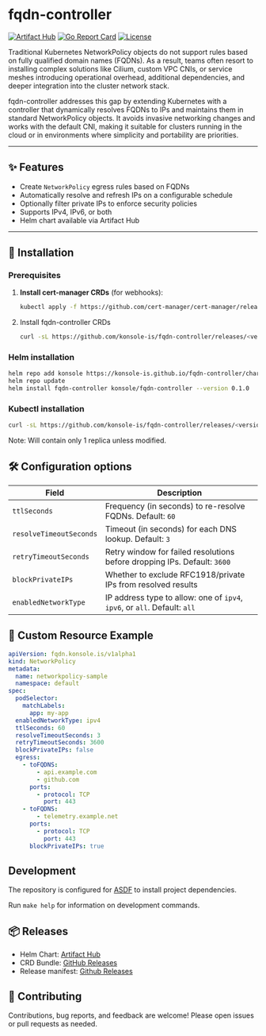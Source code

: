 # fqdn-controller

[![Artifact Hub](https://img.shields.io/endpoint?url=https://artifacthub.io/badge/repository/fqdn-controller)](https://artifacthub.io/packages/search?repo=fqdn-controller)
[![Go Report Card](https://goreportcard.com/badge/github.com/konsole-is/fqdn-controller)](https://goreportcard.com/report/github.com/konsole-is/fqdn-controller)
[![License](https://img.shields.io/github/license/konsole-is/fqdn-controller)](LICENSE)

Traditional Kubernetes NetworkPolicy objects do not support rules based on fully qualified domain names (FQDNs).
As a result, teams often resort to installing complex solutions like Cilium, custom VPC CNIs, or service meshes 
introducing operational overhead, additional dependencies, and deeper integration into the cluster network stack.

fqdn-controller addresses this gap by extending Kubernetes with a controller that dynamically resolves FQDNs to IPs 
and maintains them in standard NetworkPolicy objects. It avoids invasive networking changes and works with the default 
CNI, making it suitable for clusters running in the cloud or in environments where simplicity and portability are 
priorities.

---

## ✨ Features

- Create `NetworkPolicy` egress rules based on FQDNs
- Automatically resolve and refresh IPs on a configurable schedule
- Optionally filter private IPs to enforce security policies
- Supports IPv4, IPv6, or both
- Helm chart available via Artifact Hub

---

## 🚀 Installation

### Prerequisites

1. **Install cert-manager CRDs** (for webhooks):

   ```bash
   kubectl apply -f https://github.com/cert-manager/cert-manager/releases/latest/download/cert-manager.crds.yaml
   ```

2. Install fqdn-controller CRDs

   ```bash
   curl -sL https://github.com/konsole-is/fqdn-controller/releases/<version>/download/crds.yaml | kubectl apply -f -
    ```

### Helm installation

```bash
helm repo add konsole https://konsole-is.github.io/fqdn-controller/charts
helm repo update
helm install fqdn-controller konsole/fqdn-controller --version 0.1.0
```

### Kubectl installation

```bash
curl -sL https://github.com/konsole-is/fqdn-controller/releases/<version>/download/fqdn-controller.yaml | kubectl apply -f -
```

Note: Will contain only 1 replica unless modified.

## 🛠 Configuration options

| Field                   | Description                                                               |
|-------------------------|---------------------------------------------------------------------------|
| `ttlSeconds`            | Frequency (in seconds) to re-resolve FQDNs. Default: `60`                 |
| `resolveTimeoutSeconds` | Timeout (in seconds) for each DNS lookup. Default: `3`                    |
| `retryTimeoutSeconds`   | Retry window for failed resolutions before dropping IPs. Default: `3600`  |
| `blockPrivateIPs`       | Whether to exclude RFC1918/private IPs from resolved results              |
| `enabledNetworkType`    | IP address type to allow: one of `ipv4`, `ipv6`, or `all`. Default: `all` |


## 🧾 Custom Resource Example

```yaml
apiVersion: fqdn.konsole.is/v1alpha1
kind: NetworkPolicy
metadata:
  name: networkpolicy-sample
  namespace: default
spec:
  podSelector:
    matchLabels:
      app: my-app
  enabledNetworkType: ipv4
  ttlSeconds: 60
  resolveTimeoutSeconds: 3
  retryTimeoutSeconds: 3600
  blockPrivateIPs: false
  egress:
    - toFQDNS:
        - api.example.com
        - github.com
      ports:
        - protocol: TCP
          port: 443
    - toFQDNS:
        - telemetry.example.net
      ports:
        - protocol: TCP
          port: 443
      blockPrivateIPs: true
```

## Development

The repository is configured for [ASDF](https://asdf-vm.com/) to install project dependencies.

Run `make help` for information on development commands.

## 📦 Releases

- Helm Chart: [Artifact Hub]()
- CRD Bundle: [GitHub Releases]()
- Release manifest: [Github Releases]()

## 🤝 Contributing

Contributions, bug reports, and feedback are welcome!
Please open issues or pull requests as needed.